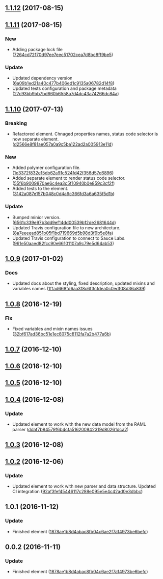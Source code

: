<a name="1.1.12"></a>
## [1.1.12](https://github.com/advanced-rest-client/raml-docs-response-panel/compare/1.1.11...1.1.12) (2017-08-15)




<a name="1.1.11"></a>
## [1.1.11](https://github.com/advanced-rest-client/raml-docs-response-panel/compare/1.1.10...1.1.11) (2017-08-15)


### New

* Adding package lock file ([7264cd72170d97ee7eec51702cea7d8bc8ff9be5](https://github.com/advanced-rest-client/raml-docs-response-panel/commit/7264cd72170d97ee7eec51702cea7d8bc8ff9be5))

### Update

* Updated dependency version ([6a09b1ed21a40c477b406ed1c9135a06782d14f8](https://github.com/advanced-rest-client/raml-docs-response-panel/commit/6a09b1ed21a40c477b406ed1c9135a06782d14f8))
* Updated tests configuration and package metadata ([27c93bb9bb7bd660b6558a7d4dc43a74266dc84a](https://github.com/advanced-rest-client/raml-docs-response-panel/commit/27c93bb9bb7bd660b6558a7d4dc43a74266dc84a))



<a name="1.1.10"></a>
## [1.1.10](https://github.com/advanced-rest-client/raml-docs-response-panel/compare/1.0.9...v1.1.10) (2017-07-13)


### Breaking

* Refactored element. Chnaged properties names, status code selector is now separate element. ([d2566e8f81ae057a0a9c5ba122ad2a005913e11d](https://github.com/advanced-rest-client/raml-docs-response-panel/commit/d2566e8f81ae057a0a9c5ba122ad2a005913e11d))

### New

* Added polymer configuration file. ([1e3372f832e15db62a91c524fd42f356d57e6896](https://github.com/advanced-rest-client/raml-docs-response-panel/commit/1e3372f832e15db62a91c524fd42f356d57e6896))
* Added separate element to render status code selector. ([55f6b9009870ae6c4ea3c5f10940b0e859c3cf2f](https://github.com/advanced-rest-client/raml-docs-response-panel/commit/55f6b9009870ae6c4ea3c5f10940b0e859c3cf2f))
* Added tests to the element. ([3142a087e157b048c0d4a9c366fd3a6a635f5d1b](https://github.com/advanced-rest-client/raml-docs-response-panel/commit/3142a087e157b048c0d4a9c366fd3a6a635f5d1b))

### Update

* Bumped minior version. ([6561c339e97b3dd9ef14dd00539b12de2681644d](https://github.com/advanced-rest-client/raml-docs-response-panel/commit/6561c339e97b3dd9ef14dd00539b12de2681644d))
* Updated Travis configuration file to new architecture. ([8a7eeeead851b05f1bd719669d5b98d3f9b5e8fa](https://github.com/advanced-rest-client/raml-docs-response-panel/commit/8a7eeeead851b05f1bd719669d5b98d3f9b5e8fa))
* Updated Travis configuration to connect to Sauce Labs. ([961e50aaed82fcc90e66101107a9c79e5d64ab53](https://github.com/advanced-rest-client/raml-docs-response-panel/commit/961e50aaed82fcc90e66101107a9c79e5d64ab53))



<a name="1.0.9"></a>
## [1.0.9](https://github.com/advanced-rest-client/raml-docs-response-panel/compare/1.0.8...v1.0.9) (2017-01-02)


### Docs

* Updated docs about the styling, fixed description, updated mixins and variables names ([1f1ad668fd6aa3f8c6f3cfdea0c0edf08d36a839](https://github.com/advanced-rest-client/raml-docs-response-panel/commit/1f1ad668fd6aa3f8c6f3cfdea0c0edf08d36a839))



<a name="1.0.8"></a>
## [1.0.8](https://github.com/advanced-rest-client/raml-docs-response-panel/compare/1.0.7...v1.0.8) (2016-12-19)


### Fix

* Fixed variables and mixin names issues ([32bf617ad36bc51e1ec8075c8112fa7a2b477a6b](https://github.com/advanced-rest-client/raml-docs-response-panel/commit/32bf617ad36bc51e1ec8075c8112fa7a2b477a6b))



<a name="1.0.7"></a>
## [1.0.7](https://github.com/advanced-rest-client/raml-docs-response-panel/compare/1.0.6...v1.0.7) (2016-12-10)




<a name="1.0.6"></a>
## [1.0.6](https://github.com/advanced-rest-client/raml-docs-response-panel/compare/1.0.5...v1.0.6) (2016-12-10)




<a name="1.0.5"></a>
## [1.0.5](https://github.com/advanced-rest-client/raml-docs-response-panel/compare/1.0.4...v1.0.5) (2016-12-10)




<a name="1.0.4"></a>
## [1.0.4](https://github.com/advanced-rest-client/raml-docs-response-panel/compare/1.0.3...v1.0.4) (2016-12-08)


### Update

* Updated element to work with the new data model from the RAML parser ([ddaf7b84579f6b4cfa516200842319d80261dca2](https://github.com/advanced-rest-client/raml-docs-response-panel/commit/ddaf7b84579f6b4cfa516200842319d80261dca2))



<a name="1.0.3"></a>
## [1.0.3](https://github.com/advanced-rest-client/raml-docs-response-panel/compare/1.0.2...v1.0.3) (2016-12-08)




<a name="1.0.2"></a>
## [1.0.2](https://github.com/advanced-rest-client/raml-docs-response-panel/compare/1.0.1...v1.0.2) (2016-12-06)


### Update

* Updated element to work with new parser and data structure. Updated CI integration ([92af3fef45446117c288e095e5e4c42ad0e3dbbc](https://github.com/advanced-rest-client/raml-docs-response-panel/commit/92af3fef45446117c288e095e5e4c42ad0e3dbbc))



<a name="1.0.1"></a>
## 1.0.1 (2016-11-12)


### Update

* Finished element ([1878ae1b8d4abac8fb04c6ae2f7a14973be6befc](https://github.com/advanced-rest-client/raml-docs-response-panel/commit/1878ae1b8d4abac8fb04c6ae2f7a14973be6befc))



<a name="0.0.2"></a>
## 0.0.2 (2016-11-11)


### Update

* Finished element ([1878ae1b8d4abac8fb04c6ae2f7a14973be6befc](https://github.com/advanced-rest-client/raml-docs-response-panel/commit/1878ae1b8d4abac8fb04c6ae2f7a14973be6befc))




